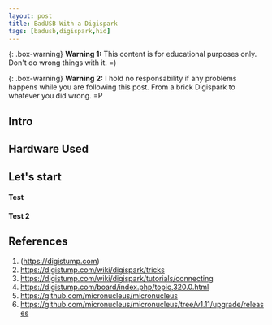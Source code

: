 ```yaml
---
layout: post
title: BadUSB With a Digispark
tags: [badusb,digispark,hid]
---
```


{: .box-warning}
**Warning 1:** This content is for educational purposes only. Don't do wrong things with it. =)

{: .box-warning} 
**Warning 2:** I hold no responsability if any problems happens while you are following this post. From a brick Digispark to whatever you did wrong. =P


## Intro

## Hardware Used

## Let's start

#### Test
#### Test 2

## References

1. (https://digistump.com)
2. https://digistump.com/wiki/digispark/tricks
3. https://digistump.com/wiki/digispark/tutorials/connecting
4. https://digistump.com/board/index.php/topic,320.0.html
5. https://github.com/micronucleus/micronucleus
6. https://github.com/micronucleus/micronucleus/tree/v1.11/upgrade/releases
